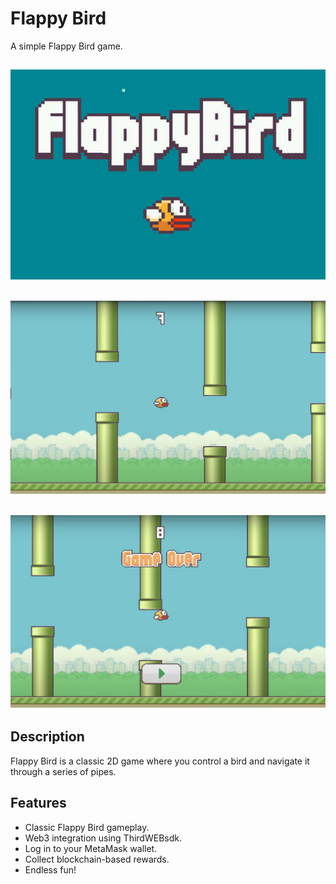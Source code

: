 # Flappy Bird 

A simple Flappy Bird game.

![Gameplay Screenshot](images/flappy-bird.jpg)
---
![Gameplay Screenshot](images/play1.png)
---
![Gameplay Screenshot](images/play2.png)
---
## Description

Flappy Bird is a classic 2D game where you control a bird and navigate it through a series of pipes.

## Features

- Classic Flappy Bird gameplay.
- Web3 integration using ThirdWEBsdk.
- Log in to your MetaMask wallet.
- Collect blockchain-based rewards.
- Endless fun!

